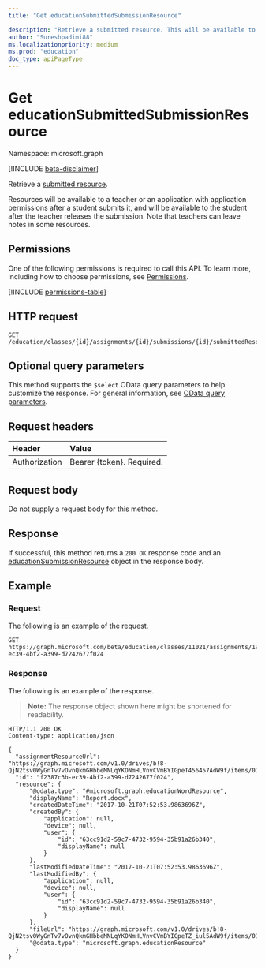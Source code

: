 ```yaml
---
title: "Get educationSubmittedSubmissionResource"

description: "Retrieve a submitted resource. This will be available to a teacher or an application with application permissions after a student has submitted, and will be available to the student after the teacher has released the submission.  Note that teachers can leave notes in some resources."
author: "Sureshpadimi88"
ms.localizationpriority: medium
ms.prod: "education"
doc_type: apiPageType
---
```


# Get educationSubmittedSubmissionResource

Namespace: microsoft.graph

[!INCLUDE [beta-disclaimer](../../includes/beta-disclaimer.md)]

Retrieve a [submitted resource](../resources/educationsubmissionresource.md). 

Resources will be available to a teacher or an application with application permissions after a student submits it, and will be available to the student after the teacher releases the submission. Note that teachers can leave notes in some resources.

## Permissions
One of the following permissions is required to call this API. To learn more, including how to choose permissions, see [Permissions](/graph/permissions-reference).

<!-- { "blockType": "permissions", "name": "educationsubmittedsubmissionresource_get" } -->
[!INCLUDE [permissions-table](../includes/permissions/educationsubmittedsubmissionresource-get-permissions.md)]

## HTTP request
<!-- { "blockType": "ignored" } -->
```http
GET /education/classes/{id}/assignments/{id}/submissions/{id}/submittedResources/{id}
```

## Optional query parameters

This method supports the `$select` OData query parameters to help customize the response. For general information, see [OData query parameters](/graph/query-parameters).

## Request headers
| Header       | Value |
|:---------------|:--------|
| Authorization  | Bearer {token}. Required.  |

## Request body
Do not supply a request body for this method.
## Response
If successful, this method returns a `200 OK` response code and an [educationSubmissionResource](../resources/educationsubmissionresource.md) object in the response body.
## Example
### Request
The following is an example of the request.
<!-- {
  "blockType": "ignored",
  "name": "get_educationsubmittedsubmissionresource",
  "sampleKeys": ["11021", "19002", "850f51b7", "f2387c3b-ec39-4bf2-a399-d7242677f024"]
}-->

```http
GET https://graph.microsoft.com/beta/education/classes/11021/assignments/19002/submissions/850f51b7/submittedResources/f2387c3b-ec39-4bf2-a399-d7242677f024
```
### Response
The following is an example of the response. 

>**Note:** The response object shown here might be shortened for readability.

<!-- {
  "blockType": "ignored",
  "truncated": true,
  "@odata.type": "microsoft.graph.educationSubmittedSubmissionResource"
} -->
```http
HTTP/1.1 200 OK
Content-type: application/json

{
  "assignmentResourceUrl": "https://graph.microsoft.com/v1.0/drives/b!8-QjN2tsv0WyGnTv7vOvnQkmGHbbeMNLqYKONmHLVnvCVmBYIGpeT456457AdW9f/items/017NJZI25NOB5XZNLABF7646XAMDZTQQ6T",
  "id": "f2387c3b-ec39-4bf2-a399-d7242677f024",
  "resource": {
      "@odata.type": "#microsoft.graph.educationWordResource",
      "displayName": "Report.docx",
      "createdDateTime": "2017-10-21T07:52:53.9863696Z",
      "createdBy": {
          "application": null,
          "device": null,
          "user": {
              "id": "63cc91d2-59c7-4732-9594-35b91a26b340",
              "displayName": null
          }
      },
      "lastModifiedDateTime": "2017-10-21T07:52:53.9863696Z",
      "lastModifiedBy": {
          "application": null,
          "device": null,
          "user": {
              "id": "63cc91d2-59c7-4732-9594-35b91a26b340",
              "displayName": null
          }
      },
      "fileUrl": "https://graph.microsoft.com/v1.0/drives/b!8-QjN2tsv0WyGnTv7vOvnQkmGHbbeMNLqYKONmHLVnvCVmBYIGpeTZ_iul5AdW9f/items/017NJZI27BCN2QI2H7HJGLIVPXR6SD2DH6",
      "@odata.type": "microsoft.graph.educationResource"
  }
}
```

<!-- uuid: 8fcb5dbc-d5aa-4681-8e31-b001d5168d79
2015-10-25 14:57:30 UTC -->
<!--
{
  "type": "#page.annotation",
  "description": "Get educationSubmittedSubmissionResource",
  "keywords": "",
  "section": "documentation",
  "tocPath": "",
  "suppressions": []
}
-->
